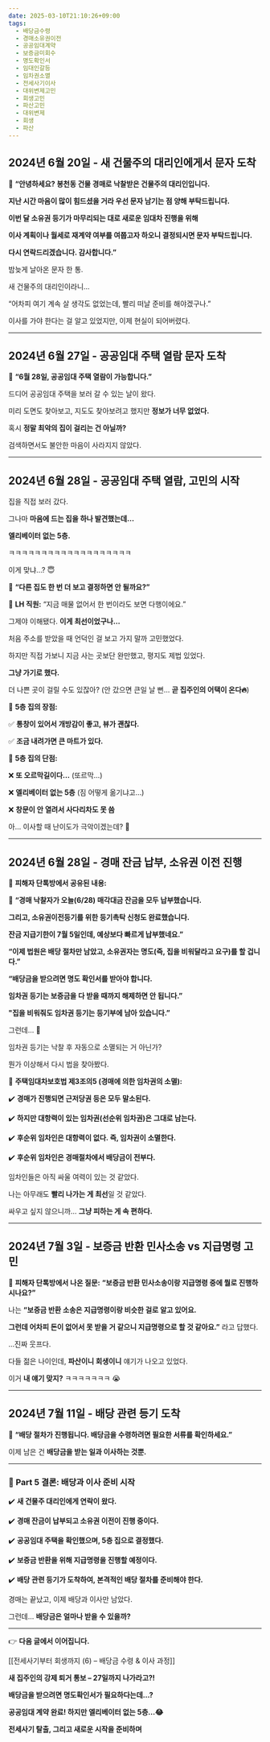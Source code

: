```yaml
---
date: 2025-03-10T21:10:26+09:00
tags:
  - 배당금수령
  - 경매소유권이전
  - 공공임대계약
  - 보증금미회수
  - 명도확인서
  - 임대인갈등
  - 임차권소멸
  - 전세사기이사
  - 대위변제고민
  - 회생고민
  - 파산고민
  - 대위변제
  - 회생
  - 파산
---
```


## **2024년 6월 20일 - 새 건물주의 대리인에게서 문자 도착**

📩 **“안녕하세요? 봉천동 건물 경매로 낙찰받은 건물주의 대리인입니다.**

**지난 시간 마음이 많이 힘드셨을 거라 우선 문자 남기는 점 양해 부탁드립니다.**

**이번 달 소유권 등기가 마무리되는 대로 새로운 임대차 진행을 위해**

**이사 계획이나 월세로 재계약 여부를 여쭙고자 하오니 결정되시면 문자 부탁드립니다.**

**다시 연락드리겠습니다. 감사합니다.”**

밤늦게 날아온 문자 한 통.

새 건물주의 대리인이라니…

“어차피 여기 계속 살 생각도 없었는데, 빨리 떠날 준비를 해야겠구나.”

이사를 가야 한다는 걸 알고 있었지만, 이제 현실이 되어버렸다.

---

## **2024년 6월 27일 - 공공임대 주택 열람 문자 도착**

📩 **“6월 28일, 공공임대 주택 열람이 가능합니다.”**

드디어 공공임대 주택을 보러 갈 수 있는 날이 왔다.

미리 도면도 찾아보고, 지도도 찾아보려고 했지만 **정보가 너무 없었다.**

혹시 **정말 최악의 집이 걸리는 건 아닐까?**

검색하면서도 불안한 마음이 사라지지 않았다.

---

## **2024년 6월 28일 - 공공임대 주택 열람, 고민의 시작**

집을 직접 보러 갔다.

그나마 **마음에 드는 집을 하나 발견했는데…**

**엘리베이터 없는 5층.**

ㅋㅋㅋㅋㅋㅋㅋㅋㅋㅋㅋㅋㅋㅋㅋㅋㅋㅋㅋ

이게 맞냐…? 😇

💬 **“다른 집도 한 번 더 보고 결정하면 안 될까요?”**

👤 **LH 직원:** “지금 매물 없어서 한 번이라도 보면 다행이에요.”

그제야 이해됐다. **이게 최선이었구나…**

처음 주소를 받았을 때 언덕인 걸 보고 가지 말까 고민했었다.

하지만 직접 가보니 지금 사는 곳보단 완만했고, 평지도 제법 있었다.

**그냥 가기로 했다.**

더 나쁜 곳이 걸릴 수도 있잖아? (안 갔으면 큰일 날 뻔… **곧 집주인의 어택이 온다🔥**)

📌 **5층 집의 장점:**

✅ **통창이 있어서 개방감이 좋고, 뷰가 괜찮다.**

✅ **조금 내려가면 큰 마트가 있다.**

📌 **5층 집의 단점:**

❌ **또 오르막길이다…** (또르막…)

❌ **엘리베이터 없는 5층** (짐 어떻게 옮기냐고…)

❌ **창문이 안 열려서 사다리차도 못 씀**

아… 이사할 때 난이도가 극악이겠는데? 🤯

---

## **2024년 6월 28일 - 경매 잔금 납부, 소유권 이전 진행**

📌 **피해자 단톡방에서 공유된 내용:**

💬 **“경매 낙찰자가 오늘(6/28) 매각대금 잔금을 모두 납부했습니다.**

**그리고, 소유권이전등기를 위한 등기촉탁 신청도 완료했습니다.**

**잔금 지급기한이 7월 5일인데, 예상보다 빠르게 납부했네요.”**

**“이제 법원은 배당 절차만 남았고, 소유권자는 명도(즉, 집을 비워달라고 요구)를 할 겁니다.”**

**“배당금을 받으려면 명도 확인서를 받아야 합니다.**

**임차권 등기는 보증금을 다 받을 때까지 해제하면 안 됩니다.”**

**"집을 비워줘도 임차권 등기는 등기부에 남아 있습니다.”**

그런데… 🤔

임차권 등기는 낙찰 후 자동으로 소멸되는 거 아닌가?

뭔가 이상해서 다시 법을 찾아봤다.

📌 **주택임대차보호법 제3조의5 (경매에 의한 임차권의 소멸):**

✔️ **경매가 진행되면 근저당권 등은 모두 말소된다.**

✔️ **하지만 대항력이 있는 임차권(선순위 임차권)은 그대로 남는다.**

✔️ **후순위 임차인은 대항력이 없다. 즉, 임차권이 소멸한다.**

✔️ **후순위 임차인은 경매절차에서 배당금이 전부다.**

임차인들은 아직 싸울 여력이 있는 것 같았다.

나는 아무래도 **빨리 나가는 게 최선**일 것 같았다.

싸우고 싶지 않으니까… **그냥 피하는 게 속 편하다.**

---

## **2024년 7월 3일 - 보증금 반환 민사소송 vs 지급명령 고민**

📌 **피해자 단톡방에서 나온 질문:**
**“보증금 반환 민사소송이랑 지급명령 중에 뭘로 진행하시나요?”**

나는 **“보증금 반환 소송은 지급명령이랑 비슷한 걸로 알고 있어요.**

**그런데 어차피 돈이 없어서 못 받을 거 같으니 지급명령으로 할 것 같아요.”** 라고 답했다.

…진짜 웃프다.

다들 젊은 나이인데, **파산이니 회생이니** 얘기가 나오고 있었다.

이거 **내 얘기 맞지?** ㅋㅋㅋㅋㅋㅋㅋ 😭

---

## **2024년 7월 11일 - 배당 관련 등기 도착**

📩 **“배당 절차가 진행됩니다. 배당금을 수령하려면 필요한 서류를 확인하세요.”**

이제 남은 건 **배당금을 받는 일과 이사하는 것뿐.**

---

### **📌 Part 5 결론: 배당과 이사 준비 시작**

✔️ **새 건물주 대리인에게 연락이 왔다.**

✔️ **경매 잔금이 납부되고 소유권 이전이 진행 중이다.**

✔️ **공공임대 주택을 확인했으며, 5층 집으로 결정했다.**

✔️ **보증금 반환을 위해 지급명령을 진행할 예정이다.**

✔️ **배당 관련 등기가 도착하여, 본격적인 배당 절차를 준비해야 한다.**

경매는 끝났고, 이제 배당과 이사만 남았다.

그런데… **배당금은 얼마나 받을 수 있을까?**

---

👉 **다음 글에서 이어집니다.**

[[전세사기부터 회생까지 (6) – 배당금 수령 & 이사 과정]]

**새 집주인의 강제 퇴거 통보 – 27일까지 나가라고?!**

**배당금을 받으려면 명도확인서가 필요하다는데…?**

**공공임대 계약 완료! 하지만 엘리베이터 없는 5층…😂**

**전세사기 탈출, 그리고 새로운 시작을 준비하며**

